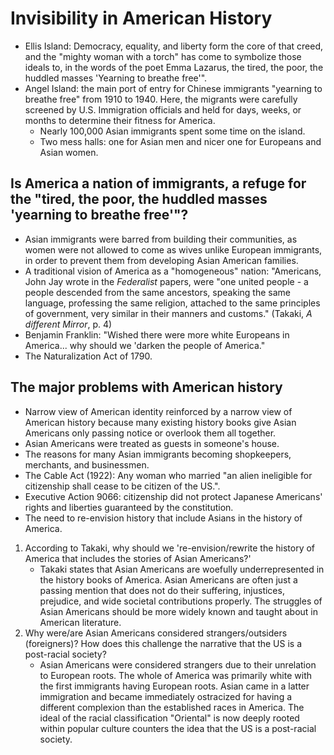 # Invisibility in American History
- Ellis Island: Democracy, equality, and liberty form the core of that creed, and the "mighty woman with a torch" has come to symbolize those ideals to, in the words of the poet Emma Lazarus, the tired, the poor, the huddled masses 'Yearning to breathe free'".
- Angel Island: the main port of entry for Chinese immigrants "yearning to breathe free" from 1910 to 1940. Here, the migrants were carefully screened by U.S. Immigration officials and held for days, weeks, or months to determine their fitness for America.
	- Nearly 100,000 Asian immigrants spent some time on the island.
	- Two mess halls: one for Asian men and nicer one for Europeans and Asian women.

## Is America a nation of immigrants, a refuge for the "tired, the poor, the huddled masses 'yearning to breathe free'"?
- Asian immigrants were barred from building their communities, as women were not allowed to come as wives unlike European immigrants, in order to prevent them from developing Asian American families.
- A traditional vision of America as a "homogeneous" nation: "Americans, John Jay wrote in the *Federalist* papers, were "one united people - a people descended from the same ancestors, speaking the same language, professing the same religion, attached to the same principles of government, very similar in their manners and customs." (Takaki, *A different Mirror*, p. 4)
- Benjamin Franklin: "Wished there were more white Europeans in America... why should we 'darken the people of America."
- The Naturalization Act of 1790.

## The major problems with American history
- Narrow view of American identity reinforced by a narrow view of American history because many existing history books give Asian Americans only passing notice or overlook them all together.
- Asian Americans were treated as guests in someone's house.
- The reasons for many Asian immigrants becoming shopkeepers, merchants, and businessmen.
- The Cable Act (1922): Any woman who married "an alien ineligible for citizenship shall cease to be citizen of the US.".
- Executive Action 9066: citizenship did not protect Japanese Americans' rights and liberties guaranteed by the constitution.
- The need to re-envision history that include Asians in the history of America.


1. According to Takaki, why should we 're-envision/rewrite the history of America that includes the stories of Asian Americans?'
	- Takaki states that Asian Americans are woefully underrepresented in the history books of America. Asian Americans are often just a passing mention that does not do their suffering, injustices, prejudice, and wide societal contributions properly. The struggles of Asian Americans should be more widely known and taught about in American literature. 
2. Why were/are Asian Americans considered strangers/outsiders (foreigners)? How does this challenge the narrative that the US is a post-racial society?
	- Asian Americans were considered strangers due to their unrelation to European roots. The whole of America was primarily white with the first immigrants having European roots. Asian came in a latter immigration and became immediately ostracized for having a different complexion than the established races in America. The ideal of the racial classification "Oriental" is now deeply rooted within popular culture counters the idea that the US is a post-racial society.